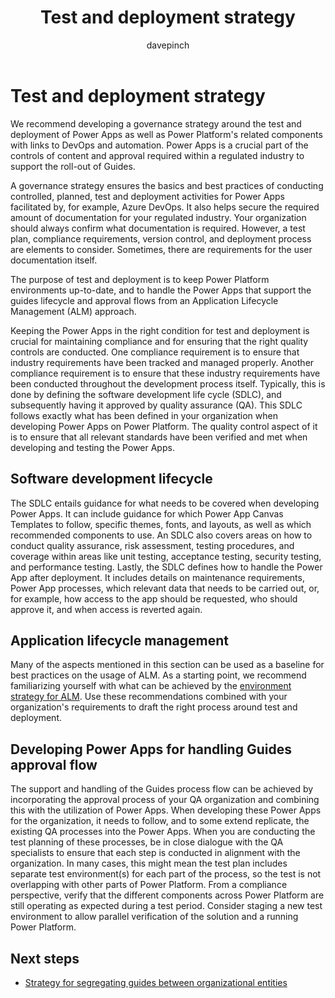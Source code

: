﻿---
title: Test and deployment strategy
description: Learn about using Power Apps and Power Platform for test and deployment
ms.date: 03/09/2023
ms.topic: conceptual
author: davepinch
ms.author: davepinch
ms-reviewer: m-hartmann
ms.custom: bap-template
---

# Test and deployment strategy

We recommend developing a governance strategy around the test and deployment of Power Apps as well as Power Platform's related components with links to DevOps and automation. Power Apps is a crucial part of the controls of content and approval required within a regulated industry to support the roll-out of Guides.  
  
A governance strategy ensures the basics and best practices of conducting controlled, planned, test and deployment activities for Power Apps facilitated by, for example, Azure DevOps. It also helps secure the required amount of documentation for your regulated industry. Your organization should always confirm what documentation is required. However, a test plan, compliance requirements, version control, and deployment process are elements to consider. Sometimes, there are requirements for the user documentation itself.

The purpose of test and deployment is to keep Power Platform environments up-to-date, and to handle the Power Apps that support the guides lifecycle and approval flows from an Application Lifecycle Management (ALM) approach.

Keeping the Power Apps in the right condition for test and deployment is crucial for maintaining compliance and for ensuring that the right quality controls are conducted. One compliance requirement is to ensure that industry requirements have been tracked and managed properly. Another compliance requirement is to ensure that these industry requirements have been conducted throughout the development process itself. Typically, this is done by defining the software development life cycle (SDLC), and subsequently having it approved by quality assurance (QA). This SDLC follows exactly what has been defined in your organization when developing Power Apps on Power Platform. The quality control aspect of it is to ensure that all relevant standards have been verified and met when developing and testing the Power Apps.

## Software development lifecycle

The SDLC entails guidance for what needs to be covered when developing Power Apps. It can include guidance for which Power App Canvas Templates to follow, specific themes, fonts, and layouts, as well as which recommended components to use. An SDLC also covers areas on how to conduct quality assurance, risk assessment, testing procedures, and coverage within areas like unit testing, acceptance testing, security testing, and performance testing. Lastly, the SDLC defines how to handle the Power App after deployment. It includes details on maintenance requirements, Power App processes, which relevant data that needs to be carried out, or, for example, how access to the app should be requested, who should approve it, and when access is reverted again.

## Application lifecycle management

Many of the aspects mentioned in this section can be used as a baseline for best practices on the usage of ALM. As a starting point, we recommend familiarizing yourself with what can be achieved by the [environment strategy for ALM](/power-platform/alm/environment-strategy-alm). Use these recommendations combined with your organization's requirements to draft the right process around test and deployment.

## Developing Power Apps for handling Guides approval flow

The support and handling of the Guides process flow can be achieved by incorporating the approval process of your QA organization and combining this with the utilization of Power Apps. When developing these Power Apps for the organization, it needs to follow, and to some extend replicate, the existing QA processes into the Power Apps. When you are conducting the test planning of these processes, be in close dialogue with the QA specialists to ensure that each step is conducted in alignment with the organization. In many cases, this might mean the test plan includes separate test environment(s) for each part of the process, so the test is not overlapping with other parts of Power Platform. From a compliance perspective, verify that the different components across Power Platform are still operating as expected during a test period. Consider staging a new test environment to allow parallel verification of the solution and a running Power Platform.

## Next steps

- [Strategy for segregating guides between organizational entities](strategy-for-segregating-guides-between-organizational-entities.md)
